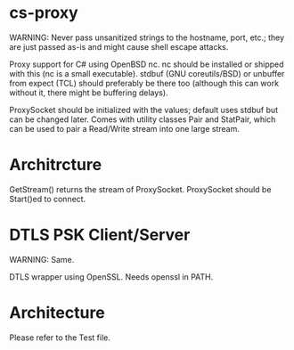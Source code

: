 # cs-proxy
WARNING: Never pass unsanitized strings to the hostname, port, etc.; they are just passed as-is and might cause shell escape attacks.

Proxy support for C# using OpenBSD nc. nc should be installed or shipped with this (nc is a small executable). stdbuf (GNU coreutils/BSD) or unbuffer from expect (TCL) should preferably be there too (although this can work without it, there might be buffering delays).

ProxySocket should be initialized with the values; default uses stdbuf but can be changed later. Comes with utility classes Pair and StatPair, which can be used to pair a Read/Write stream into one large stream.

# Architrcture
GetStream() returns the stream of ProxySocket. ProxySocket should be Start()ed to connect.


# DTLS PSK Client/Server
WARNING: Same.

DTLS wrapper using OpenSSL. Needs openssl in PATH.

# Architecture
Please refer to the Test file.
